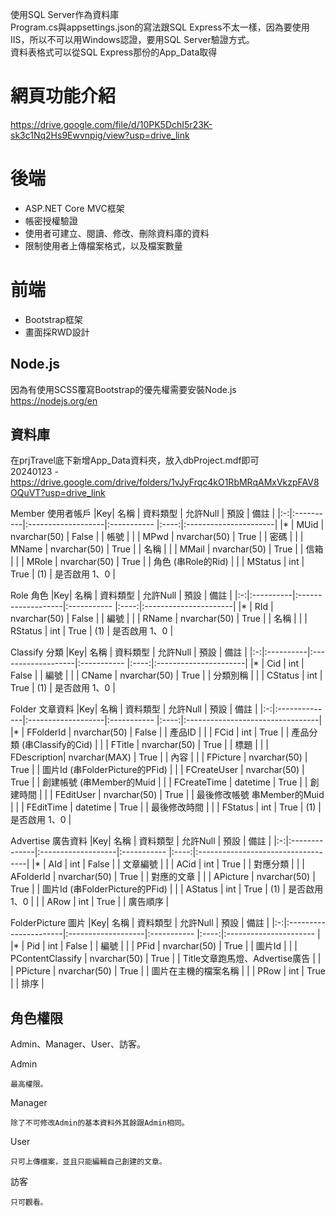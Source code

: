 使用SQL Server作為資料庫  
Program.cs與appsettings.json的寫法跟SQL Express不太一樣，因為要使用IIS，所以不可以用Windows認證，要用SQL Server驗證方式。  
資料表格式可以從SQL Express那份的App_Data取得

# 網頁功能介紹
https://drive.google.com/file/d/10PK5DchI5r23K-sk3c1Nq2Hs9Ewvnpig/view?usp=drive_link  

# 後端  
*  ASP.NET Core MVC框架
*  帳密授權驗證
*  使用者可建立、閱讀、修改、刪除資料庫的資料
*  限制使用者上傳檔案格式，以及檔案數量

# 前端
* Bootstrap框架
* 畫面採RWD設計

## Node.js
因為有使用SCSS覆寫Bootstrap的優先權需要安裝Node.js  
https://nodejs.org/en

## 資料庫  
在prjTravel底下新增App_Data資料夾，放入dbProject.mdf即可  
20240123 - https://drive.google.com/drive/folders/1vJyFrqc4kO1RbMRqAMxVkzpFAV8OQuVT?usp=drive_link

Member 使用者帳戶
|Key| 名稱      | 資料類型            | 允許Null    | 預設  |    備註                |
|:-:|:----------|:-------------------|:----------- |:----:|:----------------------|
|*  |	MUid	|    nvarchar(50)    |    False    |      |    帳號                |
|   |	MPwd	|    nvarchar(50)    |    True     |      |    密碼                |
|   |	MName	|    nvarchar(50)    |    True     |      |    名稱                |
|   |	MMail	|    nvarchar(50)    |    True     |	  |    信箱                |
|   |	MRole	|    nvarchar(50)    |    True     |      |    角色 (串Role的Rid)  |
|   |	MStatus	|    int             |    True     | (1)  |    是否啟用 1、0       | 

Role 角色
|Key| 名稱      | 資料類型            | 允許Null    | 預設  |    備註                |
|:-:|:----------|:-------------------|:----------- |:----:|:----------------------|
|*  |	RId	    |    nvarchar(50)    |    False    |      |    編號                |
|   |	RName	|    nvarchar(50)    |    True     |      |    名稱                |
|   |	RStatus	|    int             |    True     | (1)  |    是否啟用 1、0       | 

Classify 分類
|Key| 名稱      | 資料類型            | 允許Null    | 預設  |    備註               |
|:-:|:----------|:-------------------|:----------- |:----:|:----------------------|
|*  |	Cid	    |    int             |    False    |      |    編號                |
|   |	CName	|    nvarchar(50)    |    True     |      |    分類別稱            |
|   |	CStatus	|    int             |    True     | (1)  |    是否啟用 1、0       | 

Folder 文章資料
|Key| 名稱          | 資料類型            | 允許Null    | 預設  |    備註                          |
|:-:|:--------------|:-------------------|:----------- |:----:|:---------------------------------|
|*  |	FFolderId	|    nvarchar(50)    |    False    |      |    產品ID                        |
|   |	FCid	    |    int             |    True     |      |    產品分類 (串Classify的Cid)       |
|   |	FTitle	    |    nvarchar(50)    |    True     |      |    標題                          |
|   |	FDescription|    nvarchar(MAX)   |    True     |	  |    內容                          |
|   |	FPicture	|    nvarchar(50)    |    True     |      |    圖片Id (串FolderPicture的PFid)  |
|   |	FCreateUser	|    nvarchar(50)    |    True     |      |    創建帳號 (串Member的Muid       | 
|   |	FCreateTime	|    datetime        |    True     |      |    創建時間                      | 
|   |	FEditUser	|    nvarchar(50)    |    True     |      |    最後修改帳號 串Member的Muid    | 
|   |	FEditTime	|    datetime        |    True     |      |    最後修改時間                   | 
|   |	FStatus	    |    int             |    True     | (1)  |    是否啟用 1、0                  | 
    
Advertise 廣告資料
|Key| 名稱          | 資料類型            | 允許Null    | 預設  |    備註                            |
|:-:|:--------------|:-------------------|:----------- |:----:|:-----------------------------------|
|*  |	AId	        |    int             |    False    |      |    文章編號                        |
|   |	ACid	    |    int             |    True     |      |    對應分類                        |
|   |	AFolderId	|    nvarchar(50)    |    True     |      |    對應的文章                      |
|   |	APicture	|    nvarchar(50)    |    True     |	  |    圖片Id (串FolderPicture的PFid)  |
|   |	AStatus	    |    int             |    True     | (1)  |    是否啟用 1、0                   |
|   |	ARow	    |    int             |    True     |	  |    廣告順序                        | 

FolderPicture 圖片
|Key| 名稱                  | 資料類型            | 允許Null    | 預設  |    備註                                |
|:-:|:----------------------|:-------------------|:----------- |:----:|:----------------------                |
|*  |	Pid	                |    int             |    False    |      |    編號                               |
|   |	PFid	            |    nvarchar(50)    |    True     |      |    圖片Id                             |
|   |	PContentClassify	|    nvarchar(50)    |    True     |      |    Title文章跑馬燈、Advertise廣告      |
|   |	PPicture	        |    nvarchar(50)    |    True     |	  |    圖片在主機的檔案名稱                |
|   |	PRow	            |    int             |    True     |      |    排序                               |

## 角色權限
Admin、Manager、User、訪客。   

Admin

    最高權限。  
    
Manager  

    除了不可修改Admin的基本資料外其餘跟Admin相同。

User  

    只可上傳檔案，並且只能編輯自己創建的文章。  

訪客

    只可觀看。
